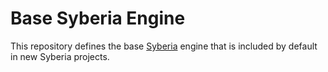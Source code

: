 # Base Syberia Engine

This repository defines the base [Syberia](https://github.com/syberia/syberia) engine
that is included by default in new Syberia projects.
